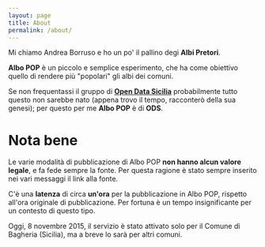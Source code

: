 ```yaml
---
layout: page
title: About
permalink: /about/
---
```


Mi chiamo Andrea Borruso e ho un po' il pallino degi **Albi Pretori**.

**Albo POP** è un piccolo e semplice esperimento, che ha come obiettivo quello di rendere più "popolari" gli albi dei comuni.

Se non frequentassi il gruppo di **[Open Data Sicilia](http://opendatasicilia.it/)** probabilmente tutto questo non sarebbe nato (appena trovo il tempo, racconterò della sua genesi); per questo per me **Albo POP** è di **ODS**.

# Nota bene

Le varie modalità di pubblicazione di Albo POP **non hanno alcun valore legale**, e fa fede sempre la fonte. Per questa ragione è stato sempre inserito nei vari messaggi il link alla fonte.

C'è una **latenza** di circa **un'ora** per la pubblicazione in Albo POP, rispetto all'ora originale di pubblicazione. Per fortuna è un tempo insignificante per un contesto di questo tipo.

Oggi, 8 novembre 2015, il servizio è stato attivato solo per il Comune di Bagheria (Sicilia), ma a breve lo sarà per altri comuni.
